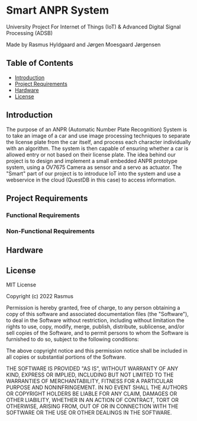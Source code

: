 # Smart ANPR System
University Project For Internet of Things (IoT) &amp; Advanced Digital Signal Processing (ADSB)

Made by Rasmus Hyldgaard and Jørgen Moesgaard Jørgensen

## Table of Contents
* [Introduction](#introduction)
* [Project Requirements](#project-requirements)
* [Hardware](#hardware)
* [License](#license)
<!-- * [License](#license) -->

## Introduction
The purpose of an ANPR (Automatic Number Plate Recognition) System is to take an image of a car and use image processing techniques to separate
the license plate from the car itself, and process each character individually with an algorithm. The system is then capable of ensuring whether a car is allowed entry or not based on their license plate. The idea behind our project is to design and implement a small embedded ANPR prototype system, using a OV7675 Camera as sensor and
a servo as actuator. The "Smart" part of our project is to introduce IoT into the system and use a webservice in the cloud (QuestDB in this case) to access information.






## Project Requirements

### Functional Requirements

### Non-Functional Requirements

## Hardware

## License
MIT License

Copyright (c) 2022 Rasmus

Permission is hereby granted, free of charge, to any person obtaining a copy
of this software and associated documentation files (the "Software"), to deal
in the Software without restriction, including without limitation the rights
to use, copy, modify, merge, publish, distribute, sublicense, and/or sell
copies of the Software, and to permit persons to whom the Software is
furnished to do so, subject to the following conditions:

The above copyright notice and this permission notice shall be included in all
copies or substantial portions of the Software.

THE SOFTWARE IS PROVIDED "AS IS", WITHOUT WARRANTY OF ANY KIND, EXPRESS OR
IMPLIED, INCLUDING BUT NOT LIMITED TO THE WARRANTIES OF MERCHANTABILITY,
FITNESS FOR A PARTICULAR PURPOSE AND NONINFRINGEMENT. IN NO EVENT SHALL THE
AUTHORS OR COPYRIGHT HOLDERS BE LIABLE FOR ANY CLAIM, DAMAGES OR OTHER
LIABILITY, WHETHER IN AN ACTION OF CONTRACT, TORT OR OTHERWISE, ARISING FROM,
OUT OF OR IN CONNECTION WITH THE SOFTWARE OR THE USE OR OTHER DEALINGS IN THE
SOFTWARE.



